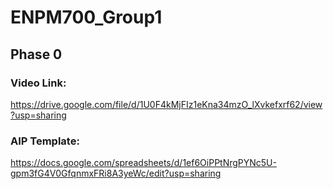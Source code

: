 # ENPM700_Group1
## Phase 0 
### Video Link:
https://drive.google.com/file/d/1U0F4kMjFIz1eKna34mzO_lXvkefxrf62/view?usp=sharing
### AIP Template:
https://docs.google.com/spreadsheets/d/1ef6OiPPtNrgPYNc5U-gpm3fG4V0GfqnmxFRi8A3yeWc/edit?usp=sharing


